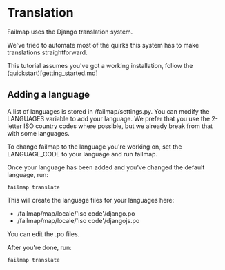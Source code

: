 # Translation

Failmap uses the Django translation system.

We've tried to automate most of the quirks this system has to make translations straightforward.

This tutorial assumes you've got a working installation, follow the (quickstart)[getting_started.md]

## Adding a language
A list of languages is stored in /failmap/settings.py. You can modify the LANGUAGES variable to add your language. We
prefer that you use the 2-letter ISO country codes where possible, but we already break from that with some languages.

To change failmap to the language you're working on, set the LANGUAGE_CODE to your language and run failmap.

Once your language has been added and you've changed the default language, run:

```
failmap translate
```

This will create the language files for your languages here:
* /failmap/map/locale/'iso code'/django.po
* /failmap/map/locale/'iso code'/djangojs.po

You can edit the .po files.

After you're done, run:
```
failmap translate
```
